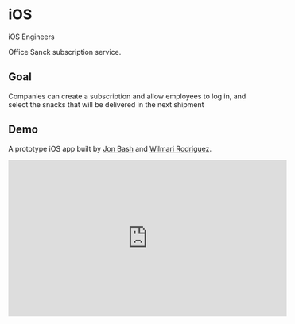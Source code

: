 # iOS
iOS Engineers

Office Sanck subscription service. 

## Goal

Companies can create a subscription and allow employees to log in, and select the snacks that will be delivered in the next shipment

## Demo 

A prototype iOS app built by [Jon Bash](http://www.jonbash.com) and [Wilmari Rodriguez](https://www.linkedin.com/in/wilmari-rodriguez/).

<iframe width="560" height="315" src="https://www.youtube.com/embed/t5JnN6r9C-s" frameborder="0" allow="accelerometer; autoplay; encrypted-media; gyroscope; picture-in-picture" allowfullscreen>
</iframe>
